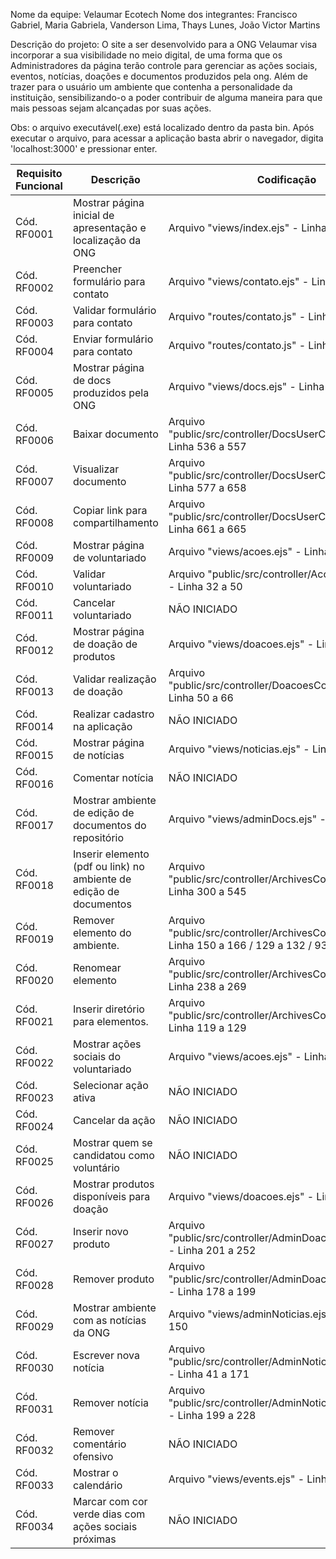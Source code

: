 Nome da equipe: Velaumar Ecotech
Nome dos integrantes: Francisco Gabriel, Maria Gabriela, Vanderson Lima, Thays Lunes, João Victor Martins

Descrição do projeto:
O site a ser desenvolvido para a ONG Velaumar visa incorporar a sua visibilidade no meio digital, de uma forma que os Administradores da página terão controle para gerenciar as ações sociais, eventos, notícias, doações e documentos produzidos pela ong. Além de trazer para o usuário um ambiente que contenha a personalidade da instituição, sensibilizando-o a poder contribuir de alguma maneira para que mais pessoas sejam alcançadas por suas ações.

Obs: o arquivo executável(.exe) está localizado dentro da pasta bin. Após executar o arquivo, para acessar a aplicação basta abrir o navegador, digita 'localhost:3000' e pressionar enter.


Requisito Funcional | Descrição | Codificação
--- | --- | --- 
Cód. RF0001 | Mostrar página inicial de apresentação e localização da ONG  | Arquivo "views/index.ejs" - Linha 1 a 249
Cód. RF0002 | Preencher formulário para contato | Arquivo "views/contato.ejs" - Linha 1 a 91
Cód. RF0003 | Validar formulário para contato | Arquivo "routes/contato.js" - Linha 8 a 34
Cód. RF0004 | Enviar formulário para contato | Arquivo "routes/contato.js" - Linha 25 a 31
Cód. RF0005 | Mostrar página de docs produzidos pela ONG | Arquivo "views/docs.ejs" - Linha 1 a 138
Cód. RF0006 | Baixar documento | Arquivo "public/src/controller/DocsUserController.js" - Linha 536 a 557
Cód. RF0007 | Visualizar documento | Arquivo "public/src/controller/DocsUserController.js" - Linha 577 a 658
Cód. RF0008 | Copiar link para compartilhamento | Arquivo "public/src/controller/DocsUserController.js" - Linha 661 a 665
Cód. RF0009 | Mostrar página de voluntariado | Arquivo "views/acoes.ejs" - Linha 1 a 65
Cód. RF0010 | Validar voluntariado | Arquivo "public/src/controller/AcoesController.js" - Linha 32 a 50
Cód. RF0011 | Cancelar voluntariado | NÃO INICIADO
Cód. RF0012 | Mostrar página de doação de produtos | Arquivo "views/doacoes.ejs" - Linha 1 a 67
Cód. RF0013 | Validar realização de doação | Arquivo "public/src/controller/DoacoesController.js" - Linha 50 a 66
Cód. RF0014 | Realizar cadastro na aplicação | NÃO INICIADO
Cód. RF0015 | Mostrar página de notícias | Arquivo "views/noticias.ejs" - Linha 1 a 43
Cód. RF0016 | Comentar notícia | NÃO INICIADO
Cód. RF0017 | Mostrar ambiente de edição de documentos do repositório | Arquivo "views/adminDocs.ejs" - Linha 1 a 177
Cód. RF0018 | Inserir elemento (pdf ou link) no ambiente de edição de documentos | Arquivo "public/src/controller/ArchivesController.ejs" - Linha 300 a 545
Cód. RF0019 | Remover elemento do ambiente. | Arquivo "public/src/controller/ArchivesController.js" - Linha 150 a 166 / 129 a 132 / 93 a 127
Cód. RF0020 | Renomear elemento | Arquivo "public/src/controller/ArchivesController.js" - Linha 238 a 269
Cód. RF0021 | Inserir diretório para elementos. | Arquivo "public/src/controller/ArchivesController.js" - Linha 119 a 129
Cód. RF0022 | Mostrar ações sociais do voluntariado  | Arquivo "views/acoes.ejs" - Linha 1 a 65
Cód. RF0023 | Selecionar ação ativa  | NÃO INICIADO
Cód. RF0024 | Cancelar da ação  | NÃO INICIADO
Cód. RF0025 | Mostrar quem se candidatou como voluntário  | NÃO INICIADO
Cód. RF0026 | Mostrar produtos disponíveis para doação   | Arquivo "views/doacoes.ejs" - Linha 1 a 67
Cód. RF0027 | Inserir novo produto | Arquivo "public/src/controller/AdminDoacoesController.js" - Linha 201 a 252
Cód. RF0028 | Remover produto | Arquivo "public/src/controller/AdminDoacoesController.js" - Linha 178 a 199
Cód. RF0029 | Mostrar ambiente com as notícias da ONG  | Arquivo "views/adminNoticias.ejs" - Linha 1 a 150
Cód. RF0030 | Escrever nova notícia  | Arquivo "public/src/controller/AdminNoticiasController.js" - Linha 41 a 171
Cód. RF0031 | Remover notícia  | Arquivo "public/src/controller/AdminNoticiasController.js" - Linha 199 a 228
Cód. RF0032 | Remover comentário ofensivo  | NÃO INICIADO
Cód. RF0033 | Mostrar o calendário  | Arquivo "views/events.ejs" - Linha 1 a 34
Cód. RF0034 | Marcar com cor verde dias com ações sociais próximas  | NÃO INICIADO